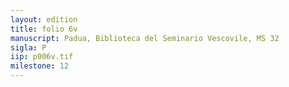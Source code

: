 ```yaml
---
layout: edition
title: folio 6v
manuscript: Padua, Biblioteca del Seminario Vescovile, MS 32
sigla: P
iip: p006v.tif
milestone: 12
---
```

